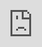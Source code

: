 ```yaml
---
layout: single
title: "Projectile Prediction: Part 4"
excerpt: A breakdown of projectile features and reconciliation techniques.
header:
    teaser: /assets/images/per-post/projectile-prediction-4/projectile-prediction-4-teaser.png
author: Meta
last_modified_at: 2025-07-23
---
```


The fourth and final part of a series exploring and implementing projectile prediction for multiplayer games. This part breaks down the implementation of a base `Projectile` actor class, which can be subclassed into projectiles that can be spawned by our `SpawnPredictedProjectile` task.

The code for which this article provides an overview can be found on [Unreal Engine's Learning site](TODO). Additionally, a more concise explanation of this code can be found at the [official documentation page](https://docs.google.com/document/d/1VBhB41mwQWksoPLgx-G8YSelnWQ7_FYu4-QGueqY2lY/edit?usp=sharing).
{: .notice--info}

## Introduction

In the last section, we walked through the "linking" step of initializing projectiles. As mentioned before, in this part, we're going to go through the features of the `Projectile` class, breaking down how each one works, without going too far into the code.

## Fast-Forwarding

In [part 1](https://sreitich.github.io/projectile-prediction-1/#partia-fast-forwarding-with-synchronization-and-resimulation), we decided that we would (partially) fast-forward the authoritative projectile such that it spawns closer to where the owning client wants it.

In the `SpawnPredictedProjectile` class, we fast-forward the projectile in `OnSpawnDataReplicated`, after it's spawned, by the `ForwardPredictionTime` given to us by our player controller. We call `TickActor` to tick the actor's components (for things like animations or VFX), and `TickComponent` on the projectile's `ProjectileMovement` component (see [_Movement_](#movement)) to actually move it forward.

We also call `SetLifeSpan` to reduce the projectile's lifespan by the amount it was forwarded in time. All projectiles should have a default `InitialLifeSpan` set, just to ensure we don't end up with lingering actors wasting resources if they don't hit anything.

We didn't implement this when we created the `SpawnPredictedProjectile` class because we didn't have a `ProjectileMovement` component to tick yet.
{: .notice--info}

Forwarding the projectile like this can sometimes cause issues with hit detection. Since we're essentially teleporting the projectile forward in time, if the projectile should have hit something close to its spawn location, there's a chance it will be teleported right through it, missing it entirely:

<video width="100%" height="100%" muted autoplay loop>
   <source src="/assets/videos/per-post/projectile-prediction-4/without-substepping.mp4" type="video/mp4">
    Video tag not supported.
</video>

To fix this, we need to enable `bForceSubStepping` on our `ProjectileMovement` component, decrease `MaxSimulationTimeStep`, and increase `MaxSimulationIterations`. This forces the projectile to break its movement into discrete steps, so hit detection can still be performed while forwarding it.

With this, we can still fast-forward the authoritative projectile on spawn, without the risk of missing collisions:

<video width="100%" height="100%" muted autoplay loop>
   <source src="/assets/videos/per-post/projectile-prediction-4/with-substepping.mp4" type="video/mp4">
    Video tag not supported.
</video>

## Synchronization

Since we're only _partially_ fast-forwarding our projectile (again, see [part 1](https://sreitich.github.io/projectile-prediction-1/#partia-fast-forwarding-with-synchronization-and-resimulation)), the predicted/"fake" projectile will still not be synced with the authoritative projectile.

We'll talk more about why this desynchronization can cause issues in the [_Reconciliation_ section](#missed-prediction-reconciliation).
{: .notice--info}

To synchronize our projectiles, we slowly lerp the fake projectile towards the authoritative one. We do this by calling `CorrectionLerpTick` on the client's version of the authoritative actor each tick, which sets the linked fake projectile's location one step towards the authoritative one. To actually move the actor, we hack into the `ReplicatedMovement` property, which can safely handle the movement update.

The rate at which we lerp the projectile is `0.05%` of the projectile's initial speed each tick. This is an arbitrary value that I've found to be big enough to synchronize the projectiles quickly, but small enough to be completely unnoticeable to clients.

The replicated authoritative projectile is hidden for the client with the fake projectile (since we don't want to see two different projectiles). But if we unhide it, we can see how, once the authoritative projectile is spawned and forwarded, the projectiles synchronize over time:

<video width="100%" height="100%" muted autoplay loop>
   <source src="/assets/videos/per-post/projectile-prediction-4/lerp-demo.mp4" type="video/mp4">
    Video tag not supported.
</video>

## Debugging

Given the complex nature of projectile prediction, we've implemented a variety of tools to help with debugging, in addition to extensive debug logging. These tools are defined in a `UDeveloperSettingsBackedByCVars` class called `UGASDeveloperSettings` (since, technically, this projectile implementation is part of the Gameplay Ability System).

These settings allow for the configuration of a variety of debugging options.

`ProjectileDebugMode` will draw the position of projectiles at regular timestamps throughout their trajectory. Depending on the setting, we can filter which types of projectiles are debugged:

 - `PredictedVersusClient`: Draws the trajectory of the fake projectile and the owning client's version of the authoritative projectile (i.e. where the authoritative projectile would appear for the client that fired the projectile, if it were not hidden).
  - `ClientVersusServer`: Draws the trajectory of the owning client's version of the authoritative projectile and the server's version of the authoritative projectile (i.e. where the authoritative projectile _actually_ is).
  - `All`: Draws The fake projectile, the owning client's version of the authoritative projectile, and the server's version of the authoritative projectile.

When making `PredictedVersusClient` draws, we also draw arrows between the projectiles' corresponding time steps, to show the difference in their positions at each point in their trajectory. When we sync the projectiles over time, we can see this distance become smaller and smaller, until the two are eventually synced, indicated by a change in color:

![Debug draws showing projectile synchronization over time]({{ '/' | absolute_url }}/assets/images/per-post/projectile-prediction-4/debug-sync.png){: .align-center}

And if `bWaitForLinkage` is enabled, we won't start drawing until the fake and authoritative projectiles have been linked. If it's disabled, we'll always see a few unlinked fake projectile draws, since the fake projectile is always spawned earlier:

![Unlinked fake projectile debug draws]({{ '/' | absolute_url }}/assets/images/per-post/projectile-prediction-4/debug-linkage.png){: .align-center}

`bDrawSpawnPosition` and `bDrawFinalPosition` help us debug projectile spawns and hits, by showing the starting and ending position of each projectile, color-coded to each machine:

![Spawn location and detonation location debug draws]({{ '/' | absolute_url }}/assets/images/per-post/projectile-prediction-4/debug-spawn-final.png){: .align-center}

The "spawn position" draw doesn't really represent the "spawn" location of the projectile; it shows the location of the projectile at the time when it first appeared on a given machine. The first white sphere shows where the projectile was spawned on the server (we're placing it a little bit ahead of the player's camera, so it doesn't clip into their viewport). In this image, there's a red sphere there, too, showing where the fake projectile was spawned, but it's in the exact same position as the authoritative projectile, so the white sphere is hiding it. 
<br>
Lastly, the first green sphere shows where the authoritative projectile was when it was first replicated back to the local client, which is later due to latency. As the local client, we don't care about this visual discrepancy, since we don't actually see the authoritative projectile (we only see the fake one), but we'll have to account for this for clients _without_ a fake projectile (i.e. any the clients that _didn't_ fire this projectile), which we'll look at in the [_Remote Clients_ section](#remote-clients).
{: .notice--info}

When debugging projectile synchronization, we can log each lerp step performed by enabling `bLogCorrection`:

![Output log logging projectile synchronization]({{ '/' | absolute_url }}/assets/images/per-post/projectile-prediction-4/debug-correction-log.png){: .align-center}

Lastly, we can adjust the frequency, duration, and color of each draw with the remaining `Draw` and `Color` settings:

![Debug drawing with a high frequency]({{ '/' | absolute_url }}/assets/images/per-post/projectile-prediction-4/debug-freq.png){: .align-center}

## Movement

To move the projectile, we use Unreal's built-in `UProjectileMovementComponent` class. We don't use the built-in movement replication solution, however, since it usually looks pretty terrible, even at high net update frequencies.

Instead, we simulate the projectile's movement on each machine locally. Since we guarantee that both of our projectiles (fake and authoritative) have the exact same spawn location and rotation, they'll always follow the exact same trajectory.

The only time their trajectories may differ is if one hits a surface that the other misses. We'll examine how this, and other missed predictions and desynchronizations, can happen in more detail in the [_Reconciliation_ section](#detonation--reconciliation). What's important with regard to projectile movement, however, is that when the authoritative projectile hits something, we enable movement replication, so each projectile will be teleported to the same location to land or explode. Since projectiles are usually destroyed when they land (e.g. rockets are usually destroyed and replaced by an "explosion" particle effect), this is primarily to ensure that any "land" or "explosion" effects occur in the correct location.

To perform this movement replication, we use a variable called `ReplicatedProjectileMovement` of custom type `FRepProjectileMovement`, which is an optimized version of the `FRepMovement` type used by the built-in `ReplicatedMovement` variable.

We override `AActor`'s replication functions—`PreReplication`, `GatherCurrentMovement`, etc.—to replace `ReplicatedMovement` with our `ReplicatedProjectileMovement` variable, and to use our custom `bReplicateProjectileMovement` variable instead of `bReplicateMovement`.

When projectiles land, we enable `bReplicateProjectileMovement` to replicate their final position, to ensure every projectile lands in the same place on every machine:

![Projectile detonating in the same location across multiple machines]({{ '/' | absolute_url }}/assets/images/per-post/projectile-prediction-4/movement-rep.png){: .align-center}

Using a custom movement replication variable may seem like a wild micro-optimization (it kinda is), but there are a few other changes we want to make to the built-in movement replication code which are made easier by this. For example, we ignore the movement replication on non-owning simulated proxies (the clients that didn't fire the projectile), since their projectile will be intentionally behind due to being rewound (which we'll look at later).

## Hit Detection

For hit detection, two different colliders are used: a `Collision` collider and a `Hitbox` collider. The former is used to detect hits against the environment, and the latter is used to detect hits against enemies, allies (e.g. for healing projectiles), and other damageable actors (like destructibles).

This allows us to define two different hitboxes for each projectile, which is extremely useful. For example, if we have a "spear" projectile, we'd want it to have a very small hitbox against the environment, accurate to its size, so players can throw it through small gaps. But we might want it to have a more generous hitbox against enemies, so it isn't difficult to use:

!["Spear" projectile hitboxes]({{ '/' | absolute_url }}/assets/images/per-post/projectile-prediction-4/spear.png){: .align-center}

We use the `Collision` collider as the projectile movement component's `UpdatedComponent`, since it's usually accurate to what the projectile's actual physics body would be, meaning it also has to be the projectile actor's root component. This does, unfortunately, lead to some restrictions on how projectiles can be configured, but I find this setup to be the most flexible without complicating code or requiring multiple base classes.

### Detonation

The single most important event of a projectile's lifetime is its "detonation." This event occurs when a projectile impacts a valid target, or when it stops moving (because it hit a wall, was stopped by friction, ran out of bounces, etc.), at which point it will typically apply its gameplay effects, trigger any desired FX, and destroy itself.

When a projectile hits a valid target (how "valid" targets are determined is detailed in [_Effects_](#effects)), we call this a "direct impact" or a "successful hit." This is triggered by the `Hitbox` collider overlapping an actor that passes the "valid target" check.

When a projectile stops moving _without_ having hit a valid target, this is called a "missed impact," and this occurs when the movement component's `OnStop` event is invoked. This event can be triggered by the `Collision` collider hitting a (non-target) blocking surface (since this collider is the movement component's `UpdatedComponent`), a bouncing projectile running out of bounces or reaching its `StopSimulatingThreshold` (due to friction), etc.

Both a direct impact _and_ a missed impact will cause the projectile to "detonate."

This is the single most important event of a projectile's lifetime, and, as such, it's crucial that it's synchronized across all machines. All the methods used to ensure this synchronization and handle missed predictions are detailed in the [_Reconciliation section_](#missed-prediction-reconciliation).
{: .notice--info}

## Effects

### Gameplay Effects

Projectiles can be configured to deal direct impact damage, AOE damage, or both. When a projectile detonates from a direct impact, the actor that was hit is referred to as the "direct target," as opposed to an "AOE target."

A "direct impact" detonation is only triggered when hitting a valid target. To define what a "valid target" actually is, we use our colliders' collision settings (e.g. configuring the `Hitbox` collider to only detect pawns) and a `Filter` property.

`Filter` is a variable of type `FCrashTargetDataFilter`, which is our project-specific `FGameplayTargetDataFilter`. This variable can be configured by projectiles to define whether an actor should be hit by the projectile depending on its team, its gameplay tags (e.g. actors with an `Invulnerable` tag are usually ignored), whether it's the owning actor (e.g. if we want to allow self-damage), whether it has an ability system component, and other parameters:

!["Filter" struct options]({{ '/' | absolute_url }}/assets/images/per-post/projectile-prediction-4/filter.png){: .align-center}

When the `Hitbox` collider overlaps an actor, the projectile will only detonate if that actor "passes" this filter (though this can be disabled with `bUseFilter`). This filter is also used when determining whether to apply AOE effects to nearby actors.

When a projectile detonates (either because it hit a valid target or because it landed against a surface and can't bounce), the `ImpactGameplayEffect` is applied to the target it hit (if there was one), using an enumerator called `ImpactEffectDirection` to determine the direction of the effect (e.g. for knockback).

Upon detonating, `AreaGameplayEffect` is applied to all valid targets (actors that both have line-of-sight and pass the `Filter`) within the `AreaRadius`. The `AreaOffset` vector can be used to adjust where the center of the radius will be, relative to the `Collision` collider (e.g. if the collider is at the tip of the projectile, but we want the AOE effect to originate at its center).

The `bSkipAreaEffectForImpactTarget` variable can be set to ignore the target of `ImpactGameplayEffect` when applying the AOE effect, if we want an AOE projectile to apply a different effect to any targets it hits directly.

The exact radius of a projectile's area of effect can be visualized by enabling the `bDrawFinalPosition` debug setting:

![Area-of-effect radius debug visualization]({{ '/' | absolute_url }}/assets/images/per-post/projectile-prediction-4/aoe-visualization.png){: .align-center}

### FX

There are four different events that can trigger FX: a detonation, a direct impact, a missed impact, and a bounce (when a bouncing projectile ricochets off a surface).

Both the "detonation" event and the "impact" events are triggered when a projectile detonates, so most projectiles only use one of these events. For example, a rocket may only use the "detonation" event to trigger explosion FX, while a spear may only use the "impact" events to trigger appropriate "hit" or "miss" FX.

Each of these events can trigger a collection of particle effects, sound cues, force feedback, and decals, configurable in the archetype of each projectile class.

To compartmentalize these effects, we define a custom struct called `FProjectileFX`. This represents a collection of FX that can be triggered as a group. Projectiles have an instance of this struct defined for each of the aforementioned events, which will be collectively triggered when the event occurs:

![FX properties]({{ '/' | absolute_url }}/assets/images/per-post/projectile-prediction-4/fx-properties.png){: .align-center}

This struct is _not_ used, however, for FX triggered by the "direct impact" event. This event triggers the `ImpactGameplayEffect`, so we instead add a gameplay cue to this gameplay effect and put any FX we want inside that cue, to help improve compartmentalization.

### Predicting FX

Because projectiles simulate their movement locally on each machine, the detonation, impact, and bounce events are triggered locally, and thus "predicted," since we don't wait for them to occur on the authoritative projectile.

This feels and looks great for small, fast, or inconsequential (e.g. no AOE or lingering effects) projectiles, like small bullets. Missed predictions and corrections are extremely rare and barely noticeable. But for larger or slower projectiles with big AOE effects, like a rocket, the risk of missed predictions increases, and correcting those predictions looks a lot more jarring, like having to resimulate an entire explosion in the correct location:

<video width="100%" height="100%" muted autoplay loop>
   <source src="/assets/videos/per-post/projectile-prediction-4/replaying-fx.mp4" type="video/mp4">
    Video tag not supported.
</video>

To fix this, projectiles have an option called `bPredictFX`. If `bPredictFX` is enabled, detonation and impact FX will be predicted (with plenty of reconciliation to correct any missed predictions that occur). If `bPredictFX` is disabled, these events will only be triggered by the authoritative projectile, and will be replicated to other machines when they occur.

Bounce FX are always predicted, since predicting and correcting physics simulations is more complex, and these FX aren't as important as the detonation or impacts.
{: .notice--info}

It's up to the discretion of designers whether a projectile should predict its FX. Usually, we want smaller, quick, direct-hit projectiles, like bullets, to predict FX, while big, slow, AOE projectiles, like rockets, shouldn't:

<video width="100%" height="100%" muted autoplay loop>
   <source src="/assets/videos/per-post/projectile-prediction-4/predicting-fx.mp4" type="video/mp4">
    Video tag not supported.
</video>

Regardless of `bPredictFX`, we never predict gameplay effects. Since we use a gameplay cue tied to the `ImpactGameplayEffect` for "direct impact" FX, this means these FX are never predicted. This is intentional, since we want our damage (which we also don't predict), hitmarker, FX, and reaction animations to be synced together, and because hit-impact missed predictions are really irritating for players. From what I've seen, this is a fairly conventional approach in games: predicting FX except for ones that indicate damage (blood splatters, star particles, etc.).
{: .notice--info}

## Missed Prediction Reconciliation

As mentioned before, a projectile's "detonation" is the single most important event of a projectile's lifetime, and it's crucial that this event is executed correctly on all machines.

To make sure of this, there are a number of potential missed predictions we account for on the owning client.

### Premature Detonation

Since we're simulating our projectile's movement locally (as opposed to replicating movement), having two projectiles that aren't perfectly synchronized can cause them to hit different targets. For example, if the fake projectile is ahead of the real one (since it's fired first), if an enemy moves through the path of the projectile, they may be _in_ the path of the projectile when the fake projectile reaches them, but be _out_ of the path when the real projectile catches up. This would result in the fake projectile hitting the enemy, but the real one missing them:

<video width="100%" height="100%" muted autoplay loop>
   <source src="/assets/videos/per-post/projectile-prediction-4/missed-premature.mp4" type="video/mp4">
    Video tag not supported.
</video>

On the client (right), playing with 200ms of ping, the fake projectile hits the enemy and detonates. But on the server (left), it misses and continues traveling. Because `bPredictFX` is disabled (we typically wouldn't predict FX for a rocket projectile), we don't even see an explosion from the fake projectile, since it's waiting for the authoritative projectile's detonation; it just disappears. If `bPredictFX` were enabled, we'd see an explosion where the fake projectile (mistakenly) detonated.
{: .notice--info}

To detect this, after the fake projectile detonates, it sets a short timer (determined by ping) called `SwitchToAuthTimer`. If the corresponding authoritative projectile hasn't detonated when the timer ends, that means the fake projectile detonated prematurely.

To reconcile the misprediction, we immediately destroy the fake projectile and switch to the authoritative projectile; i.e. we make the replicated authoritative projectile visible on the owning client, and use it for all visuals going forward.

<video width="100%" height="100%" muted autoplay loop>
   <source src="/assets/videos/per-post/projectile-prediction-4/reconciliation-premature.mp4" type="video/mp4">
    Video tag not supported.
</video>

We can see the projectile disappear when it mistakenly detonates on the client. But once the timer ends, the projectile re-appears and continues traveling. This new projectile is the authoritative projectile being unhidden after the fake projectile has been destroyed. Once the authoritative projectile lands, the FX are played the correct location.

If `bPredictFX` was enabled, the fake projectile would have already played its FX in the incorrect location, meaning we'd end up seeing the FX played twice. This is a little annoying, but this misprediction occurs so rarely and only at such high latencies that it's a fair tradeoff for an otherwise responsive and reliable system.

### Late Detonation

For the same reason as the previous case, it's possible for the _authoritative_ projectile to hit something that the _fake_ projectile missed. For example, if an enemy moves into the path of the projectile _after_ the fake projectile has passed, but _before_ the real projectile has caught up:

<video width="100%" height="100%" muted autoplay loop>
   <source src="/assets/videos/per-post/projectile-prediction-4/missed-late.mp4" type="video/mp4">
    Video tag not supported.
</video>

This time, the fake projectile _misses_ the enemy and keeps traveling, but the authoritative projectile hits the enemy and detonates (which we see, since `bPredictFX` is disabled here, meaning we use the authoritative projectile's FX).
{: .notice--info}

To detect this, when the authoritative projectile detonates, we can simply check whether the fake projectile has also detonated. If it hasn't, the fake projectile likely missed whatever the real projectile hit.

To reconcile this case, we do the same thing as before: destroy the fake projectile and switch to the real one:

<video width="100%" height="100%" muted autoplay loop>
   <source src="/assets/videos/per-post/projectile-prediction-4/missed-late.mp4" type="video/mp4">
    Video tag not supported.
</video>

Now, we destroy the fake projectile when the real one detonates, so it doesn't keep traveling. (The red sphere shows where it was when it was destroyed.)
{: .notice--info}

Since the projectile should detonate at this point, we're not really "switching" to the authoritative projectile. Rather, we're just using its detonation effects—which we do anyway if `bPredictFX` is disabled, which is why the FX look the same in the above example.

Note that when this occurs, it isn't _necessarily_ a missed prediction. It's possible that the fake projectile may have _just_ been about to detonate, but ended up slightly behind the authoritative projectile. This can happen if our ping estimates are slightly off, causing us to fast-forward the authoritative projectile too far, causing it to end up ahead of the fake one.
<br>
Regardless, in this situation, swapping out the fake projectile for the real one is harmless, so this doesn't pose an issue. Detonation effects triggered by the fake and authoritative projectile are always be identical (since they'll be in the same location, as per the next case), so there won't be any visual discrepancies.
{: .notice--info}

### Inaccurate Detonation

Just because the fake and authoritative projectile detonate around the same time doesn't mean they detonated at the same location. At high latencies, in particular, it's possible that both projectiles detonated within an acceptable timespan, but did so in different locations.

For example, if the authoritative projectile missed the fake projectile's target, but hit something directly behind it, the mistake wouldn't be caught, since the authoritative projectile may still have detonated before the `SwitchToAuthTimer` ended:

<video width="100%" height="100%" muted autoplay loop>
   <source src="/assets/videos/per-post/projectile-prediction-4/missed-inaccurate.mp4" type="video/mp4">
    Video tag not supported.
</video>

For this example, we're using a projectile with `bPredictFX` enabled, since this is issue _really_ hard to notice when FX aren't predicted.
<br>
Here, the client's fake projectile hits the moving wall. The authoritative projectile misses it, but hits the wall behind it before `SwitchToAuthTimer` ends.
{: .notice--info}

To account for this, once the authoritative projectile detonates, if the fake projectile has also detonated, we check to see _where_ it detonated. If the two projectiles detonated a considerable distance apart, then the fake projectile likely hit the wrong target, and we once again destroy the fake projectile, and use the authoritative projectile's effects:

<video width="100%" height="100%" muted autoplay loop>
   <source src="/assets/videos/per-post/projectile-prediction-4/reconciliation-inaccurate.mp4" type="video/mp4">
    Video tag not supported.
</video>

This time, since we're predicting the fake projectile's FX, we end up playing our FX twice: once when the fake projectile mistakenly detonates, and once when the authoritative projectile performs the correct detonation. But, again, this is so rare that we're okay with it; we just want to make sure the player sees what their projectile _really_ hit.
{: .notice--info}

### Lost Projectile

Finally, it's possible for either the fake or the authoritative projectile to lose its reference to the other. This can happen if the fake projectile detonated so prematurely that it was destroyed by the time the authoritative projectile detonated (since projectiles usually destroy themselves after detonating), or the authoritative projectile detonated so early (likely on spawn) that it hasn't even been linked yet. And without a reference to the other projectile, it becomes impossible to check for missed predictions.

Fortunately, the former case is already handled by the [_Premature Detonation_ detection method](#premature-detonation): destruction is always deferred until `SwitchToAuthTimer` has had enough time to finish. When the authoritative projectile eventually detonates, we'll have already switched to it, and we'll just replay the detonation effects in the correct location.

The latter situation is handled by deferring the detonation event. The replicated authoritative projectile is linked to its corresponding fake projectile on spawn, in `BeginPlay`. So, if we attempt to call `Detonate` _before_ the projectile has been fully spawned (i.e. before `BeginPlay`), we won't execute it. Instead, we'll wait until `BeginPlay` is called (to ensure our projectiles get linked), and then try to detonate it again.

This is deferment is handled via the `TornOff` event. This function is called when a projectile detonates on the server, is propagated to clients, and will always be called _after_ `BeginPlay` (since there needs to have been enough time for an initial replication tick). If we call `Detonate` too early, we wait until we receive the `TornOff` event, and then try to detonate again, since we're guaranteed to have called `BeginPlay` at that point.

This second detonation should always succeed, and will either be a successful prediction (if the fake projectile, which has now been linked, has already detonated in the same location) or a missed prediction that will be caught by one of the above reconciliation methods, since our projectiles are now guaranteed to have been linked.

## Remote Clients

### Detonation

On remote clients (the clients that didn't fire the projectile), the replicated authoritative projectile also simulates its movement and hit detection locally. To mitigate any synchronization issues this may cause, we use the `TornOff` event. When the server's projectile detonates and tears off, the `TornOff` event is propagated to clients, which forces them to detonate if they haven't done so already.

This is similar to firing a `DetonateIfNotDetonated` RPC, but we choose to use the tear-off framework instead because of replication timing; `TornOff` will always be called after `BeginPlay` _and_ the actor's initial replication update, which makes accounting for edge cases easier, since we can guarantee the order of events.

When the server's projectile is torn off, it sends a final movement replication update (mentioned in the [_Movement_ section](#movement)), which ensures the projectile detonates in the correct location on clients.

The server's projectile will also send clients a collection of information specifying how the detonation occurred (e.g. the direction of the hit), in the form of a struct called `DetonationInfo`. If a client's projectile hasn't detonated yet and must be detonated by `TornOff`, `DetonationInfo` will be used to fill the detonation's parameters, since it won't have reliable data locally.

### Rewinding

Due to the time it takes to replicate from the server and because of fast-forwarding, projectiles on remote clients will often appear a noticeable distance ahead of where they spawned—or, if the projectile detonates too quickly, not at all:

<video width="100%" height="100%" muted autoplay loop>
   <source src="/assets/videos/per-post/projectile-prediction-4/without-rewinding.mp4" type="video/mp4">
    Video tag not supported.
</video>

We saw this discrepancy earlier when [looking at debugging options](#debugging).
{: .notice--info}

To fix this, when a projectile is first replicated to a remote client, we rewind it back to its spawn transform. This is done in `BeginPlay`, by simply teleporting the projectile backwards using a replicated property called `SpawnTransform`. By doing this, we ensure that remote clients see the entire trajectory and lifetime of the projectile:

<video width="100%" height="100%" muted autoplay loop>
   <source src="/assets/videos/per-post/projectile-prediction-4/with-rewinding.mp4" type="video/mp4">
    Video tag not supported.
</video>

When the projectile's detonation is propagated to the client, we need to make sure it's had enough time to catch up to the location of the detonation. To do this, in `DetonationInfo`'s `OnRep` function, we set a short timer called `FinishedResimulationTimer`, depending on how far the projectile is from the detonation location. Once that timer ends, the projectile will be detonated with `DetonationInfo`.

We do this in the `OnRep` instead of `TornOff` because `DetonationInfo` is set as soon as the server's projectile detonates, but `TornOff` is often delayed to make sure there's been enough time to send an initial replication update, which messes with our timing. At this point, `TornOff` is used as a last resort, if the projectile somehow doesn't reach its final location and detonate by the time it's torn off.
{: .notice--info}

### Resimulation

Lastly, we want to account for when a projectile detonates so quickly that it _never_ appears on clients.

This isn't a technical issue (we already account for projectiles that detonate too quickly, as detailed in the [_Lost Projectile_ section](#lost-projectile)), but more a quality-of-life one. The projectile is detonating properly; we just never see it, since it's detonating right when it spawns:

<video width="100%" height="100%" muted autoplay loop>
   <source src="/assets/videos/per-post/projectile-prediction-4/without-resimulation.mp4" type="video/mp4">
    Video tag not supported.
</video>

To fix this, we define a value called `MinLifetime`, which defines the minimum amount of time that we want a projectile to be visible for.

In `DetonationInfo`'s `OnRep`, when we'd normally detonate the projectile, we check to see how long the projectile has been alive for.

If the projectile hasn't even finished spawning (meaning it hasn't even been rewound yet), we teleport it back to its spawn transform and slow its velocity, such that it will take `MinLifetime` to reach the detonation location (We also set a flag to prevent `BeginPlay` from rewinding it again when it's eventually called.)

If the projectile _has_ finished spawning, but hasn't been alive for `MinLifetime`, we'll just slow its velocity, such that by the time it reaches the detonation location, it will have been alive for `MinLifetime`.

<video width="100%" height="100%" muted autoplay loop>
   <source src="/assets/videos/per-post/projectile-prediction-4/with-resimulation.mp4" type="video/mp4">
    Video tag not supported.
</video>

Finally, if the projectile has been alive for at least `MinLifetime`, we'll execute the detonation as usual.

## Conclusion

Well, with all of those components broken down, that brings this section—and this series—to a close. Let's take one final look at the difference projectile prediction makes (just to convince you that all of this isn't worthless):

<iframe width="560" height="315" src="https://www.youtube.com/embed/h0VqCNtnb04?autoplay=1&color=white&controls=0&modestbranding=1&mute=1&rel=0&loop=1&playlist=h0VqCNtnb04" frameborder="0" allow="accelerometer; autoplay; encrypted-media; gyroscope; picture-in-picture; fullscreen"  style="position: absolute; top: 0px; left: 0px; width: 100%; height: 100%;"></iframe>

When I went to implement projectile prediction for my game, I had an impossible time finding any remotely relevant resources on the topic. This solution came from looking at open-source projects (like [Unreal Tournament](https://github.com/JimmieKJ/unrealTournament/tree/clean-master)), using network limiters to reverse-engineer various games, scrubbing through netcode GDC talks for _any_ mention of projectiles, and—more than anything else—a lot of trial-and-error.

I went through the effort of writing this lengthy series just because I wanted to put _some_ kind of resource out there to help those trying to implement projectile prediction, since it's such a common feature.

So, I really hope some of this was useful, and I hope it caused your experience with projectile prediction and network programming to be a little less blind and helpless than mine was.